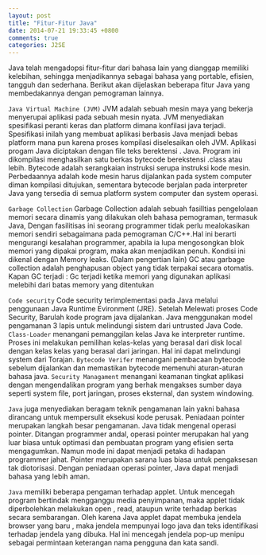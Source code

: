 ```yaml
---
layout: post
title: "Fitur-Fitur Java"
date: 2014-07-21 19:33:45 +0800
comments: true
categories: J2SE
---
```

Java telah mengadopsi fitur-fitur dari bahasa lain yang dianggap memiliki kelebihan, sehingga menjadikannya sebagai bahasa yang  portable, efisien, tangguh dan sederhana. Berikut akan dijelaskan beberapa fitur Java yang membedakannya dengan pemograman  lainnya.

`Java Virtual Machine (JVM)` JVM adalah sebuah mesin maya yang bekerja menyerupai aplikasi pada sebuah mesin nyata. JVM menyediakan spesifikasi peranti keras dan platform dimana konfilasi java terjadi. Spesifikasi inilah yang membuat aplikasi berbasis Java menjadi bebas platform mana pun karena proses kompilasi diselesaikan oleh JVM.
Aplikasi progam Java diciptakan dengan file teks berektensi . Java. Program ini dikompilasi menghasilkan satu berkas bytecode berekstensi .class atau lebih. Bytecode adalah serangkaian instruksi serupa instruksi kode mesin. Perbedaannya adalah kode mesin harus dijalankan pada system computer diman kompilasi ditujukan, sementara bytecode berjalan pada interpreter Java yang tersedia di semua platform system computer dan system operasi.

`Garbage Collection` Garbage Collection adalah sebuah fasilltias pengelolaan memori secara dinamis yang dilakukan oleh bahasa pemograman, termasuk Java, Dengan fasilitisas ini seorang programmer tidak perlu mealokasikan memori sendiri sebagaimana pada pemograman C/C++.Hal ini berarti mengurangi kesalahan programmer, apabila ia lupa mengosongkan blok memori yang dipakai program, maka akan menjadikan penuh. Kondisi ini dikenal dengan Memory leaks.
(Dalam pengertian lain)
GC atau garbage collection adalah penghapusan object yang tidak terpakai secara otomatis.
Kapan GC terjadi : Gc terjadi ketika memori yang digunakan aplikasi melebihi dari batas memory yang ditentukan
 
`Code security` Code security terimplementasi pada Java melalui penggunaan Java Runtime Evironment (JRE). Setelah Melewati proses Code Security, Barulah kode program java dijalankan. Java menggunakan model pengamanan 3 lapis untuk melindungi sistem dari untrusted Java Code.
`Class-Loader` menangani pemanggilan kelas Java ke interpreter runtime. Proses ini melakukan pemilihan kelas-kelas yang berasal dari disk local dengan kelas kelas yang berasal dari jaringan. Hal ini dapat melindungi system dari Torajan.
`Bytecode Verifer` menangani pembacaan bytecode sebelum dijalankan  dan memastikan bytecode memenuhi aturan-aturan bahasa java. 
`Security Managament` menangani keamanan tingkat aplikasi dengan mengendalikan program yang berhak mengakses sumber daya seperti system file, port jaringan, proses eksternal, dan system windowing.

`Java` juga menyediakan beragam teknik pengamanan lain yakni bahasa dirancang untuk mempersulit eksekusi kode perusak. Peniadaan pointer merupakan langkah besar pengamanan. Java tidak mengenal operasi pointer. Ditangan programmer andal, operasi pointer merupakan hal yang luar biasa untuk optimasi dan pembuatan program yang efisien serta mengagumkan. Namun mode ini dapat menjadi petaka di hadapan programmer jahat. Pointer merupakan sarana luas biasa untuk pengaksesan tak diotorisasi. Dengan peniadaan operasi pointer, Java dapat menjadi bahasa yang lebih aman.

`Java` memiliki beberapa pengaman terhadap applet. Untuk mencegah program bertindak mengganggu media penyimpanan, maka applet tidak diperbolehkan melakukan open , read, ataupun write terhadap berkas secara sembarangan. Oleh karena Java applet dapat membuka jendela browser yang baru , maka jendela mempunyai logo java  dan teks identifikasi terhadap jendela yang dibuka. Hal ini mencegah jendela pop-up menipu sebagai permintaan keterangan nama pengguna dan kata sandi. 
